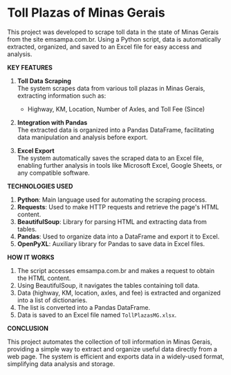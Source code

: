 # Toll Plazas of Minas Gerais

This project was developed to scrape toll data in the state of Minas Gerais from the site emsampa.com.br. Using a Python script, data is automatically extracted, organized, and saved to an Excel file for easy access and analysis.

**KEY FEATURES**

1. **Toll Data Scraping**  
   The system scrapes data from various toll plazas in Minas Gerais, extracting information such as:
   - Highway, KM, Location, Number of Axles, and Toll Fee (Since)

2. **Integration with Pandas**  
   The extracted data is organized into a Pandas DataFrame, facilitating data manipulation and analysis before export.

3. **Excel Export**  
   The system automatically saves the scraped data to an Excel file, enabling further analysis in tools like Microsoft Excel, Google Sheets, or any compatible software.

**TECHNOLOGIES USED**

1. **Python**: Main language used for automating the scraping process.
2. **Requests**: Used to make HTTP requests and retrieve the page's HTML content.
3. **BeautifulSoup**: Library for parsing HTML and extracting data from tables.
4. **Pandas**: Used to organize data into a DataFrame and export it to Excel.
5. **OpenPyXL**: Auxiliary library for Pandas to save data in Excel files.

**HOW IT WORKS**

1. The script accesses emsampa.com.br and makes a request to obtain the HTML content.
2. Using BeautifulSoup, it navigates the tables containing toll data.
3. Data (highway, KM, location, axles, and fee) is extracted and organized into a list of dictionaries.
4. The list is converted into a Pandas DataFrame.
5. Data is saved to an Excel file named `TollPlazasMG.xlsx`.

**CONCLUSION**

This project automates the collection of toll information in Minas Gerais, providing a simple way to extract and organize useful data directly from a web page. The system is efficient and exports data in a widely-used format, simplifying data analysis and storage.

